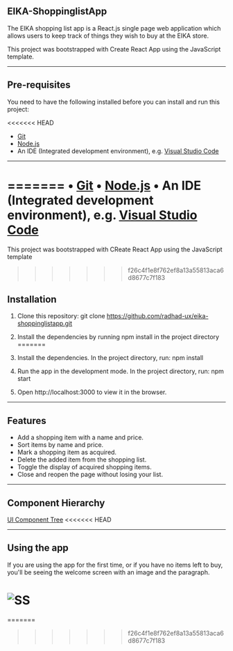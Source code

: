 ## **EIKA-ShoppinglistApp**

The EIKA shopping list app is a React.js single page web application which allows users to keep track of things they wish to buy at the EIKA store.


This project was bootstrapped with Create React App using the JavaScript template.

---

## Pre-requisites

You need to have the following installed before you can install and run this project:

<<<<<<< HEAD
- [Git](https://git-scm.com/book/en/v2/Getting-Started-Installing-Git)
- [Node.js](https://nodejs.org/en/download/)
- An IDE (Integrated development environment), e.g. [Visual Studio Code](https://code.visualstudio.com/download)

---
=======
• [Git](https://git-scm.com/book/en/v2/Getting-Started-Installing-Git)
• [Node.js](https://nodejs.org/en/download/)
• An IDE (Integrated development environment), e.g. [Visual Studio Code](https://code.visualstudio.com/download)
=======
This project was bootstrapped with CReate React App using the JavaScript template
>>>>>>> f26c4f1e8f762ef8a13a55813aca6d8677c7f183

## Installation

1. Clone this repository: git clone https://github.com/radhad-ux/eika-shoppinglistapp.git

2. Install the dependencies by running npm install in the project directory
=======
2. Install the dependencies. In the project directory, run: npm install

3. Run the app in the development mode. In the project directory, run: npm start

4. Open http://localhost:3000 to view it in the browser.

---

## Features

- Add a shopping item with a name and price.
- Sort items by name and price.
- Mark a shopping item as acquired.
- Delete the added item from the shopping list.
- Toggle the display of acquired shopping items.
- Close and reopen the page without losing your list.

---

## Component Hierarchy

[UI Component Tree](https://whimsical.com/eika-shoppinglistapp-CLTiEv7HrSGBBQo3G86mFr)
<<<<<<< HEAD

---

## Using the app

If you are using the app for the first time, or if you have no items left to buy, you'll be seeing the welcome screen with an image and the paragraph.

![SS](ScreenShot1.png)
=======
=======
>>>>>>> f26c4f1e8f762ef8a13a55813aca6d8677c7f183
